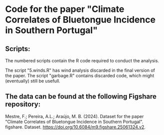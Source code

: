 # Code for the paper "Climate Correlates of Bluetongue Incidence in Southern Portugal"

## Scripts:
The numbered scripts contain the R code required to conduct the analysis.

The script "5.winds.R" has wind analysis discarded in the final version of the paper.
The script "garbage.R" contains discarded code, which might (eventually) still be usefull.

## The data can be found at the following Figshare repository:
Mestre, F.; Pereira, A.L.; Araújo, M. B. (2024). Dataset for the paper "Climate Correlates of Bluetongue Incidence in Southern Portugal". figshare. Dataset. https://doi.org/10.6084/m9.figshare.25061324.v2.

